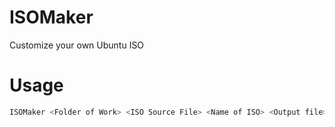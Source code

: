 # ISOMaker

Customize your own Ubuntu ISO

# Usage

```sh
ISOMaker <Folder of Work> <ISO Source File> <Name of ISO> <Output file>
```
